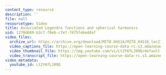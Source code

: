 ```yaml
---
content_type: resource
description: ''
file: null
resourcetype: Video
title: Associated Legendre functions and spherical harmonics
uid: 1270d689-b3c7-f8eb-c7e7-7475febeddaf
video_files:
  archive_url: https://archive.org/download/MIT8.04S16/MIT8_04S16_lec21_s1_300k.mp4
  video_captions_file: https://open-learning-course-data-rc.s3.amazonaws.com/8-04-quantum-physics-i-spring-2016/c281b9a67cff59d5b587ad33694e092d_Lt2Y6fLJ09Q.vtt
  video_thumbnail_file: https://img.youtube.com/vi/Lt2Y6fLJ09Q/default.jpg
  video_transcript_file: https://open-learning-course-data-rc.s3.amazonaws.com/8-04-quantum-physics-i-spring-2016/a71554e914621fef9eccef6451f811bf_Lt2Y6fLJ09Q.pdf
video_metadata:
  youtube_id: Lt2Y6fLJ09Q
---
```

